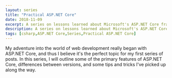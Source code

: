 ```yaml
---
layout: series
title: "Practical ASP.NET Core"
date: 2018-11-09
excerpt: A series on lessons learned about Microsoft's ASP.NET Core framework.
description: A series on lessons learned about Microsoft's ASP.NET Core framework.
tags: [csharp,ASP.NET Core,Series,Practical ASP.NET Core]
---
```

My adventure into the world of web development really began with ASP.NET Core, and thus I believe it's the perfect topic for my first series of posts. In this series, I will outline some of the primary features of ASP.NET Core, differences between versions, and some tips and tricks I've picked up along the way.
